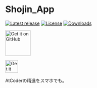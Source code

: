 # Shojin_App

[![Latest release](https://img.shields.io/github/v/release/tsukuba-denden/Shojin_App?include_prereleases)](https://github.com/tsukuba-denden/Shojin_App/releases)
[![License](https://img.shields.io/github/license/tsukuba-denden/Shojin_App)](https://github.com/tsukuba-denden/shojin_app/tree/main?tab=MIT-1-ov-file)
[![Downloads](https://img.shields.io/github/downloads/tsukuba-denden/Shojin_App/total)](https://github.com/tsukuba-denden/Shojin_App/releases)

[<img src="https://github.com/machiav3lli/oandbackupx/blob/034b226cea5c1b30eb4f6a6f313e4dadcbb0ece4/badge_github.png"
    alt="Get it on GitHub"
    height="80">](https://github.com/tsukuba-denden/shojin_app/releases)

[<img src="https://github.com/OuterTune/OuterTune/blob/dev/assets%2Fbadge_obtainium.png" alt="Get it on Obtainium" height="40">](obtainium://app/%7B%22id%22%3A%22com.example.shojin_app%22%2C%22url%22%3A%22https%3A%2F%2Fgithub.com%2Ftsukuba-denden%2Fshojin_app)

AtCoderの精進をスマホでも。
